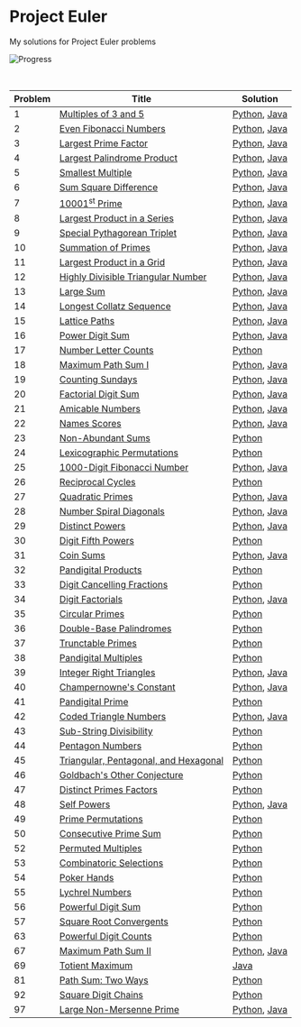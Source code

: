 # Project Euler  
My solutions for Project Euler problems
&nbsp;  

![Progress](https://projecteuler.net/profile/naveenv92.png)  

&nbsp;  

| Problem | Title | Solution|
|---------|-------|---------|
|1|[Multiples of 3 and 5](https://projecteuler.net/problem=1)|[Python](./python/problem-001.py), [Java](./java/problem-1.java)|
|2|[Even Fibonacci Numbers](https://projecteuler.net/problem=2)|[Python](./python/problem-002.py), [Java](./java/problem-2.java)|
|3|[Largest Prime Factor](https://projecteuler.net/problem=3)|[Python](./python/problem-003.py), [Java](./java/problem-3.java)|
|4|[Largest Palindrome Product](https://projecteuler.net/problem=4)|[Python](./python/problem-004.py), [Java](./java/problem-4.java)|
|5|[Smallest Multiple](https://projecteuler.net/problem=5)|[Python](./python/problem-005/py), [Java](./java/problem-5.java)|
|6|[Sum Square Difference](https://projecteuler.net/problem=6)|[Python](./python/problem-006.py), [Java](./java/problem-6.java)|
|7|[10001<sup>st</sup> Prime](https://projecteuler.net/problem=7)|[Python](./python/problem-007.py), [Java](./java/problem-7.java)|
|8|[Largest Product in a Series](https://projecteuler.net/problem=8)|[Python](./python/problem-008.py), [Java](./java/problem-8.java)|
|9|[Special Pythagorean Triplet](https://projecteuler.net/problem=9)|[Python](./python/problem-009.py), [Java](./java/problem-9.java)|
|10|[Summation of Primes](https://projecteuler.net/problem=10)|[Python](./python/problem-010.py), [Java](./java/problem-10.java)|
|11|[Largest Product in a Grid](https://projecteuler.net/problem=11)|[Python](./python/problem-011.py), [Java](./java/problem-11.java)|
|12|[Highly Divisible Triangular Number](https://projecteuler.net/problem=12)|[Python](./python/problem-012.py), [Java](./java/problem-12.java)|
|13|[Large Sum](https://projecteuler.net/problem=13)|[Python](./python/problem-013.py), [Java](./java/problem-13.java)|
|14|[Longest Collatz Sequence](https://projecteuler.net/problem=14)|[Python](./python/problem-014.py), [Java](./java/problem-14.java)|
|15|[Lattice Paths](https://projecteuler.net/problem=15)|[Python](./python/problem-015.py), [Java](./java/problem-15.java)|
|16|[Power Digit Sum](https://projecteuler.net/problem=16)|[Python](./python/problem-016.py), [Java](./java/problem-16.java)|
|17|[Number Letter Counts](https://projecteuler.net/problem=17)|[Python](./python/problem-017.py)|
|18|[Maximum Path Sum I](https://projecteuler.net/problem=18)|[Python](./python/problem-018.py), [Java](./java/problem-18.java)|
|19|[Counting Sundays](https://projecteuler.net/problem=19)|[Python](./python/problem-019.py), [Java](./java/problem-19.java)|
|20|[Factorial Digit Sum](https://projecteuler.net/problem=20)|[Python](./python/problem-020.py), [Java](./java/problem-20.java)|
|21|[Amicable Numbers](https://projecteuler.net/problem=21)|[Python](./python/problem-021.py), [Java](./java/problem-21.java)|
|22|[Names Scores](https://projecteuler.net/problem=22)|[Python](./python/problem-022.py), [Java](./java/problem-22.java)|
|23|[Non-Abundant Sums](https://projecteuler.net/problem=23)|[Python](./python/problem-023.py)|
|24|[Lexicographic Permutations](https://projecteuler.net/problem=24)|[Python](./python/problem-024.py)|
|25|[1000-Digit Fibonacci Number](https://projecteuler.net/problem=25)|[Python](./python/problem-025.py), [Java](./java/problem-25.java)|
|26|[Reciprocal Cycles](https://projecteuler.net/problem=26)|[Python](./python/problem-026.py)|
|27|[Quadratic Primes](https://projecteuler.net/problem=27)|[Python](./python/problem-027.py), [Java](./java/problem-27.java)|
|28|[Number Spiral Diagonals](https://projecteuler.net/problem=28)|[Python](./python/problem-028.py), [Java](./java/problem-28.java)|
|29|[Distinct Powers](https://projecteuler.net/problem=29)|[Python](./python/problem-029.py), [Java](./java/problem-29.java)|
|30|[Digit Fifth Powers](https://projecteuler.net/problem=30)|[Python](./python/problem-030.py)|
|31|[Coin Sums](https://projecteuler.net/problem=31)|[Python](./python/problem-031.py), [Java](./java/problem-31.java)|
|32|[Pandigital Products](https://projecteuler.net/problem=32)|[Python](./python/problem-032.py)|
|33|[Digit Cancelling Fractions](https://projecteuler.net/problem=33)|[Python](./python/problem-033.py)|
|34|[Digit Factorials](https://projecteuler.net/problem=34)|[Python](./python/problem-034.py), [Java](./java/problem-34.java)|
|35|[Circular Primes](https://projecteuler.net/problem=35)|[Python](./python/problem-035.py)|
|36|[Double-Base Palindromes](https://projecteuler.net/problem=36)|[Python](./python/problem-036.py)|
|37|[Trunctable Primes](https://projecteuler.net/problem=37)|[Python](./python/problem-037.py)|
|38|[Pandigital Multiples](https://projecteuler.net/problem=37)|[Python](./python/problem-038.py)|
|39|[Integer Right Triangles](https://projecteuler.net/problem=39)|[Python](./python/problem-039.py), [Java](./java/problem-39.java)|
|40|[Champernowne's Constant](https://projecteuler.net/problem=40)|[Python](./python/problem-040.py), [Java](./java/problem-40.java)|
|41|[Pandigital Prime](https://projecteuler.net/problem=41)|[Python](./python/problem-041.py)|
|42|[Coded Triangle Numbers](https://projecteuler.net/problem=42)|[Python](./python/problem-042.py), [Java](./java/problem-42.java)|
|43|[Sub-String Divisibility](https://projecteuler.net/problem=43)|[Python](./python/problem-043.py)|
|44|[Pentagon Numbers](https://projecteuler.net/problem=44)|[Python](./python/problem-044.py)|
|45|[Triangular, Pentagonal, and Hexagonal](https://projecteuler.net/problem=45)|[Python](./python/problem-045.py)|
|46|[Goldbach's Other Conjecture](https://projecteuler.net/problem=46)|[Python](./python/problem-046.py)|
|47|[Distinct Primes Factors](https://projecteuler.net/problem=47)|[Python](./python/problem-047.py)|
|48|[Self Powers](https://projecteuler.net/problem=48)|[Python](./python/problem-048.py), [Java](./java/problem-48.java)|
|49|[Prime Permutations](https://projecteuler.net/problem=49)|[Python](./python/problem-049.py)|
|50|[Consecutive Prime Sum](https://projecteuler.net/problem=50)|[Python](./python/problem-050.py)|
|52|[Permuted Multiples](https://projecteuler.net/problem=52)|[Python](./python/problem-052.py)|
|53|[Combinatoric Selections](https://projecteuler.net/problem=53)|[Python](./python/problem-053.py)|
|54|[Poker Hands](https://projecteuler.net/problem=54)|[Python](./python/problem-054.py)|
|55|[Lychrel Numbers](https://projecteuler.net/problem=55)|[Python](./python/problem-055.py)|
|56|[Powerful Digit Sum](https://projecteuler.net/problem=56)|[Python](./python/problem-056.py)|
|57|[Square Root Convergents](https://projecteuler.net/problem=57)|[Python](./python/problem-057.py)|
|63|[Powerful Digit Counts](https://projecteuler.net/problem=63)|[Python](./python/problem-063.py)|
|67|[Maximum Path Sum II](https://projecteuler.net/problem=67)|[Python](./python/problem-67.py), [Java](./java/problem-067.java)|
|69|[Totient Maximum](https://projecteuler.net/problem=69)|[Java](./java/problem-069.java)|
|81|[Path Sum: Two Ways](https://projecteuler.net/problem=81)|[Python](./python/problem-081.py)|
|92|[Square Digit Chains](https://projecteuler.net/problem=92)|[Python](./python/problem-092.py)|
|97|[Large Non-Mersenne Prime](https://projecteuler.net/problem=97)|[Python](./python/problem-097.py), [Java](.java/problem-97.java)|